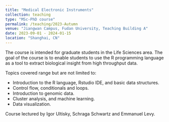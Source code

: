 ```yaml
---
title: "Medical Electronic Instruments"
collection: teaching
type: "MSc-PhD course"
permalink: /teaching/2023-Autumn
venue: "Jiangwan Campus, Fudan University, Teaching Building A"
date: 2023-09-01 - 2024-01-15
location: "Shanghai, CN"
---
```


The course is intended for graduate students in the Life Sciences area. The goal of the course is to enable students to use the R programming language as a tool to extract biological insight from high throughput data.

Topics covered range but are not limited to:

* Introduction to the R language, Rstudio IDE, and basic data structures.
* Control flow, conditionals and loops.
* Introduction to genomic data.
* Cluster analysis, and machine learning.
* Data visualization.

Course lectured by Igor Ultisky, Schraga Schwartz and Emmanuel Levy.

